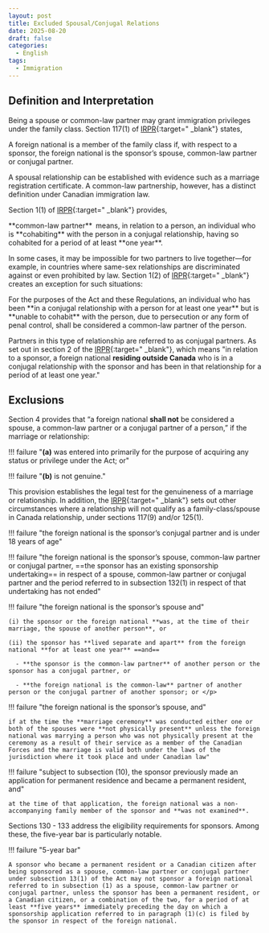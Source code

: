 ```yaml
---
layout: post
title: Excluded Spousal/Conjugal Relations
date: 2025-08-20
draft: false
categories:
  - English
tags:
  - Immigration
---
```



## Definition and Interpretation

Being a spouse or common-law partner may grant immigration privileges under the family class. Section 117(1) of [IRPR](https://canlii.ca/t/56hld){:target=" \_blank"} states,

<p class="highlight yellow" markdown="1">A foreign national is a member of the family class if, with respect to a sponsor, the foreign national is the sponsor’s spouse, common-law partner or conjugal partner.</p>

A spousal relationship can be established with evidence such as a marriage registration certificate. A common-law partnership, however, has a distinct definition under Canadian immigration law.

Section 1(1) of [IRPR](https://canlii.ca/t/56hld){:target=" \_blank"} provides,

<p class="highlight yellow" markdown="1">**common-law partner** means, in relation to a person, an individual who is **cohabiting** with the person in a conjugal relationship, having so cohabited for a period of at least **one year**.</p>

In some cases, it may be impossible for two partners to live together—for example, in countries where same-sex relationships are discriminated against or even prohibited by law. Section 1(2) of [IRPR](https://canlii.ca/t/56hld){:target=" \_blank"} creates an exception for such situations:

<p class="highlight yellow" markdown="1">For the purposes of the Act and these Regulations, an individual who has been **in a conjugal relationship with a person for at least one year** but is **unable to cohabit** with the person, due to persecution or any form of penal control, shall be considered a common-law partner of the person.</p>

Partners in this type of relationship are referred to as conjugal partners. As set out in section 2 of the [IRPR](https://canlii.ca/t/56hld){:target=" \_blank"}, which means "in relation to a sponsor, a foreign national **residing outside Canada** who is in a conjugal relationship with the sponsor and has been in that relationship for a period of at least one year."

## Exclusions

Section 4 provides that “a foreign national **shall not** be considered a spouse, a common-law partner or a conjugal partner of a person,” if the marriage or relationship:

!!! failure "**(a)** was entered into primarily for the purpose of acquiring any status or privilege under the Act; or"

!!! failure "**(b)** is not genuine."

This provision establishes the legal test for the genuineness of a marriage or relationship. In addition, the [IRPR](https://canlii.ca/t/56hld){:target=" \_blank"} sets out other circumstances where a relationship will not qualify as a family-class/spouse in Canada relationship, under sections 117(9) and/or 125(1).

!!! failure "the foreign national is the sponsor’s conjugal partner and is under 18 years of age"

!!! failure "the foreign national is the sponsor’s spouse, common-law partner or conjugal partner, ==the sponsor has an existing sponsorship undertaking== in respect of a spouse, common-law partner or conjugal partner and the period referred to in subsection 132(1) in respect of that undertaking has not ended"

!!! failure "the foreign national is the sponsor’s spouse and"

    (i) the sponsor or the foreign national **was, at the time of their marriage, the spouse of another person**, or

    (ii) the sponsor has **lived separate and apart** from the foreign national **for at least one year** ==and==

      - **the sponsor is the common-law partner** of another person or the sponsor has a conjugal partner, or

      - **the foreign national is the common-law** partner of another person or the conjugal partner of another sponsor; or </p>

!!! failure "the foreign national is the sponsor’s spouse, and"

    if at the time the **marriage ceremony** was conducted either one or both of the spouses were **not physically present** unless the foreign national was marrying a person who was not physically present at the ceremony as a result of their service as a member of the Canadian Forces and the marriage is valid both under the laws of the jurisdiction where it took place and under Canadian law"

!!! failure "subject to subsection (10), the sponsor previously made an application for permanent residence and became a permanent resident, and"

    at the time of that application, the foreign national was a non-accompanying family member of the sponsor and **was not examined**.

Sections 130 - 133 address the eligibility requirements for sponsors. Among these, the five-year bar is particularly notable.

!!! failure "5-year bar"

    A sponsor who became a permanent resident or a Canadian citizen after being sponsored as a spouse, common-law partner or conjugal partner under subsection 13(1) of the Act may not sponsor a foreign national referred to in subsection (1) as a spouse, common-law partner or conjugal partner, unless the sponsor has been a permanent resident, or a Canadian citizen, or a combination of the two, for a period of at least **five years** immediately preceding the day on which a sponsorship application referred to in paragraph (1)(c) is filed by the sponsor in respect of the foreign national.

